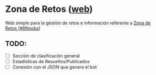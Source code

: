 # Zona de Retos ([web](https://retos8noobs.netlify.com/))
Web simple para la géstión de retos e información referente a [Zona de Retos [#8Noobs]](https://t.me/Retos8Noobs)

## TODO:
* [ ] Sección de clasificación general
* [ ] Estadísticas de Resueltos/Publicados
* [ ] Conexión con el JSON que genera el bot
